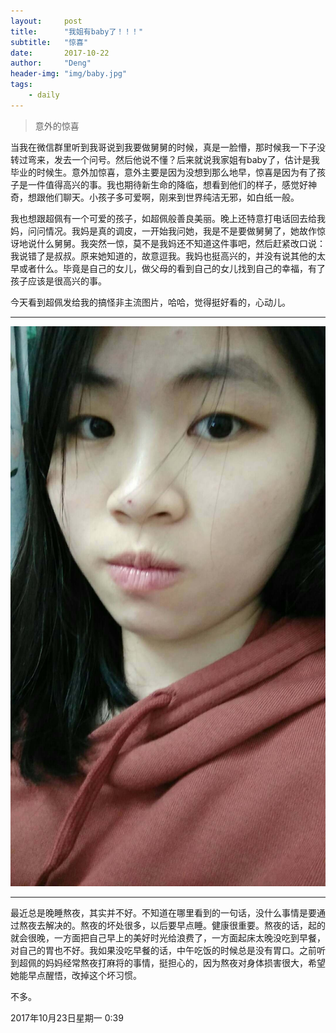 ```yaml
---
layout:     post
title:      "我姐有baby了！！！"
subtitle:   "惊喜"
date:       2017-10-22
author:     "Deng"
header-img: "img/baby.jpg"
tags:
    - daily
---
```


>意外的惊喜

当我在微信群里听到我哥说到我要做舅舅的时候，真是一脸懵，那时候我一下子没转过弯来，发去一个问号。然后他说不懂？后来就说我家姐有baby了，估计是我毕业的时候生。意外加惊喜，意外主要是因为没想到那么地早，惊喜是因为有了孩子是一件值得高兴的事。我也期待新生命的降临，想看到他们的样子，感觉好神奇，想跟他们聊天。小孩子多可爱啊，刚来到世界纯洁无邪，如白纸一般。

我也想跟超佩有一个可爱的孩子，如超佩般善良美丽。晚上还特意打电话回去给我妈，问问情况。我妈是真的调皮，一开始我问她，我是不是要做舅舅了，她故作惊讶地说什么舅舅。我突然一惊，莫不是我妈还不知道这件事吧，然后赶紧改口说：我说错了是叔叔。原来她知道的，故意逗我。我妈也挺高兴的，并没有说其他的太早或者什么。毕竟是自己的女儿，做父母的看到自己的女儿找到自己的幸福，有了孩子应该是很高兴的事。

今天看到超佩发给我的搞怪非主流图片，哈哈，觉得挺好看的，心动儿。

---

![img](/img/in-post/pei.jpg)

----

最近总是晚睡熬夜，其实并不好。不知道在哪里看到的一句话，没什么事情是要通过熬夜去解决的。熬夜的坏处很多，以后要早点睡。健康很重要。熬夜的话，起的就会很晚，一方面把自己早上的美好时光给浪费了，一方面起床太晚没吃到早餐，对自己的胃也不好。我如果没吃早餐的话，中午吃饭的时候总是没有胃口。之前听到超佩的妈妈经常熬夜打麻将的事情，挺担心的，因为熬夜对身体损害很大，希望她能早点醒悟，改掉这个坏习惯。

不多。

2017年10月23日星期一 0:39

